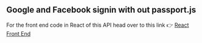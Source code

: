 ## Google and Facebook signin with out passport.js

For the front end code in React of this API head over to this link 👉 [React Front End](https://github.com/Soumya-Dey/google-signin-react-js-demo)
